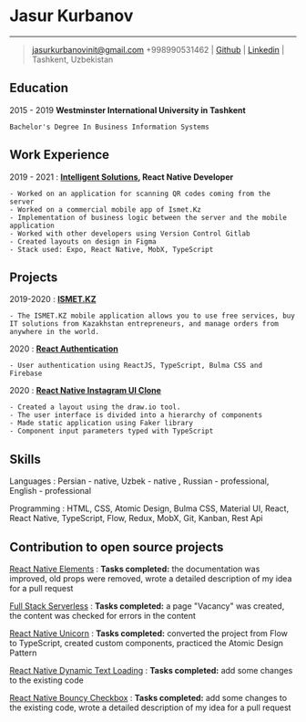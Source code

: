 
# Jasur Kurbanov

-------------------  
> [jasurkurbanovinit@gmail.com](mailto:jasurkurbanovinit@gmail.com) 
> +998990531462  |
> [Github](https://github.com/jasurkurbanovinit)  |
> [Linkedin](https://linkedin.com/in/jasurkurbanovinit) |
> Tashkent, Uzbekistan


Education
---
2015 - 2019
**Westminster International University in Tashkent**

    Bachelor's Degree In Business Information Systems

Work Experience
---

2019 - 2021
:   **[Intelligent Solutions](http://is.uz/), React Native Developer**

    - Worked on an application for scanning QR codes coming from the server
    - Worked on a commercial mobile app of Ismet.Kz
    - Implementation of business logic between the server and the mobile application
    - Worked with other developers using Version Control Gitlab
    - Created layouts on design in Figma
    - Stack used: Expo, React Native, MobX, TypeScript

Projects
---

2019-2020
:   **[ISMET.KZ](https://play.google.com/store/apps/details?id=kz.ismet.kt)**

    - The ISMET.KZ mobile application allows you to use free services, buy IT solutions from Kazakhstan entrepreneurs, and manage orders from anywhere in the world.
2020
:   **[React Authentication](https://github.com/jasurkurbanovinit/react-firebase-redux-typescript-project)**
    
    - User authentication using ReactJS, TypeScript, Bulma CSS and Firebase

2020
:   **[React Native Instagram UI Clone](https://github.com/jasurkurbanovinit/react-native-instagram-clone)**
    
    - Created a layout using the draw.io tool.
    - The user interface is divided into a hierarchy of components
    - Made static application using Faker library
    - Component input parameters typed with TypeScript
    
Skills
---  
Languages
:    Persian - native, Uzbek - native , Russian - professional, English - professional

Programming
:    HTML, CSS, Atomic Design, Bulma CSS, Material UI, React, React Native, TypeScript, Flow, Redux, MobX, Git, Kanban, Rest Api

Contribution to open source projects
---  
[React Native Elements](https://github.com/react-native-elements/react-native-elements/pull/2691)
:
**Tasks completed:** the documentation was improved, old props were removed, wrote a detailed description of my idea for a pull request

[Full Stack Serverless](https://github.com/fullstackserverless/fullstackserverless.github.io)
:
**Tasks completed:** a page "Vacancy" was created, the content was checked for errors in the content

[React Native Unicorn](https://github.com/react-native-village/react-native-unicorn)
:
**Tasks completed:** converted the project from Flow to TypeScript, created custom components, practiced the Atomic Design Pattern

[React Native Dynamic Text Loading](https://github.com/WrathChaos/react-native-dynamic-text-loading/pull/6)
:
**Tasks completed:** add some changes to the existing code

[React Native Bouncy Checkbox](https://github.com/WrathChaos/react-native-bouncy-checkbox/pull/12)
:
**Tasks completed:** add some changes to the existing code, wrote a detailed description of my idea for a pull request



